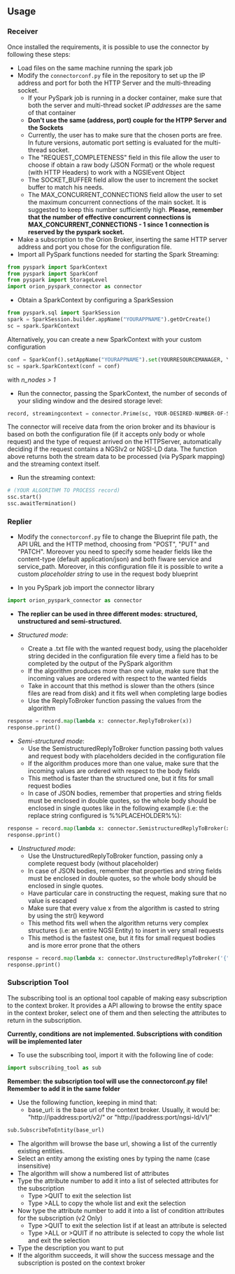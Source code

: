 ## Usage

### Receiver

Once installed the requirements, it is possible to use the connector by following these steps:
- Load files on the same machine running the spark job
- Modify the `connectorconf.py` file in the repository to set up the IP address and port for both the HTTP Server and the multi-threading socket. 
   - If your PySpark job is running in a docker container, make sure that both the server and multi-thread socket *IP addresses* are the same of that container
   - **Don't use the same (address, port) couple for the HTPP Server and the Sockets**
   -  Currently, the user has to make sure that the chosen ports are free. In future versions, automatic port setting is evaluated for the multi-thread socket.
   -  The "REQUEST_COMPLETENESS" field in this file allow the user to choose if obtain a raw body (JSON Format) or the whole request (with HTTP Headers) to work with a NGSIEvent Object
   -  The SOCKET_BUFFER field allow the user to increment the socket buffer to match his needs.
   -  The MAX_CONCURRENT_CONNECTIONS field allow the user to set the maximum concurrent connections of the main socket. It is suggested to keep this number sufficiently high. **Please, remember that the number of effective concurrent connections is MAX_CONCURRENT_CONNECTIONS - 1 since 1 connection is reserved by the pyspark socket.**
- Make a subscription to the Orion Broker, inserting the same HTTP server address and port you chose for the configuration file.
- Import all PySpark functions needed for starting the Spark Streaming:
```python
from pyspark import SparkContext
from pyspark import SparkConf
from pyspark import StorageLevel
import orion_pyspark_connector as connector
```
- Obtain a SparkContext by configuring a SparkSession
```python
from pyspark.sql import SparkSession
spark = SparkSession.builder.appName("YOURAPPNAME").getOrCreate()
sc = spark.SparkContext
```
Alternatively, you can create a new SparkContext with your custom configuration
```python
conf = SparkConf().setAppName("YOURAPPNAME").set(YOURRESOURCEMANAGER, YOURMASTERADDRESS[n_nodes])
sc = spark.SparkContext(conf = conf)
```
with *n_nodes > 1*
- Run the connector, passing the SparkContext, the number of seconds of your sliding window and the desired storage level:
```python
record, streamingcontext = connector.Prime(sc, YOUR-DESIRED-NUMBER-OF-SECONDS, StorageLevel.MEMORY_AND_DISK_2)
```
The connector will receive data from the orion broker and its bhaviour is based on both the configuration file (if it accepts only body or whole request) and the type of request arrived on the HTTPServer, automatically deciding if the request contains a NGSIv2 or NGSI-LD data. The function above returns both the stream data to be processed (via PySpark mapping) and the streaming context itself.
- Run the streaming context:
```python
# (YOUR ALGORITHM TO PROCESS record)
ssc.start()
ssc.awaitTermination()
```

### Replier


- Modify the `connectorconf.py` file to change the Blueprint file path, the API URL and the HTTP method, choosing from "POST", "PUT" and "PATCH". Moreover you need to specify some header fields like the content-type (default application/json) and both fiware service and service_path. Moreover, in this configuration file it is possible to write a custom *placeholder string* to use in the request body blueprint

- In you PySpark job import the connector library
```python
import orion_pyspark_connector as connector
```
- **The replier can be used in three different modes: structured, unstructured and semi-structured.**

- *Structured mode*:
   - Create a .txt file with the wanted request body, using the placeholder string decided in the configuration file every time a field has to be completed by the output of the PySpark algorithm
   - If the algorithm produces more than one value, make sure that the incoming values are ordered with respect to the wanted fields
   - Take in account that this method is slower than the others (since files are read from disk) and it fits well when completing large bodies
   - Use the ReplyToBroker function passing the values from the algorithm
```python
response = record.map(lambda x: connector.ReplyToBroker(x))
response.pprint()
```

- *Semi-structured mode*: 
   - Use the SemistructuredReplyToBroker function passing both values and request body with placeholders decided in the configuration file
   - If the algorithm produces more than one value, make sure that the incoming values are ordered with respect to the body fields
   - This method is faster than the structured one, but it fits for small request bodies
   - In case of JSON bodies, remember that properties and string fields must be enclosed in double quotes, so the whole body should be enclosed in single quotes like in the following example (i.e: the replace string configured is %%PLACEHOLDER%%):
```python
response = record.map(lambda x: connector.SemistructuredReplyToBroker(x, '{"example" : %%PLACEHOLDER%% }'))
response.pprint()
```


- *Unstructured mode*: 
   - Use the UnstructuredReplyToBroker function, passing only a complete request body (without placeholder)
   - In case of JSON bodies, remember that properties and string fields must be enclosed in double quotes, so the whole body should be enclosed in single quotes.
   - Have particular care in constructing the request, making sure that no value is escaped
   - Make sure that every value x from the algorithm is casted to string by using the str() keyword
   - This method fits well when the algorithm returns very complex structures (i.e: an entire NGSI Entity) to insert in very small requests
   - This method is the fastest one, but it fits for small request bodies and is more error prone that the others
```python
response = record.map(lambda x: connector.UnstructuredReplyToBroker('{"price" :' + str(x.attrs["price"].value) +' }'))
response.pprint()
```


### Subscription Tool

The subscribing tool is an optional tool capable of making easy subscription to the context broker. It provides a API allowing to browse the entity space in the context broker, select one of them and then selecting the attributes to return in the subscription.

**Currently, conditions are not implemented. Subscriptions with condition will be implemented later**

- To use the subscribing tool, import it with the following line of code:
```python
import subscribing_tool as sub
```
**Remember: the subscription tool will use the connectorconf.py file! Remember to add it in the same folder**
- Use the following function, keeping in mind that:
   - base_url: is the base url of the context broker. Usually, it would be: "http://ipaddress:port/v2/" or "http://ipaddress:port/ngsi-ld/v1/"
```python
sub.SubscribeToEntity(base_url)
```

- The algorithm will browse the base url, showing a list of the currently existing entities.
- Select an entity among the existing ones by typing the name (case insensitive)
- The algorithm will show a numbered list of attributes 
- Type the attribute number to add it into a list of selected attributes for the subscription
   - Type >QUIT to exit the selection list
   - Type >ALL to copy the whole list and exit the selection
- Now type the attribute number to add it into a list of condition attributes for the subscription (v2 Only)
   - Type >QUIT to exit the selection list if at least an attribute is selected
   - Type >ALL or >QUIT if no attribute is selected to copy the whole list and exit the selection
- Type the description you want to put
- If the algorithm succeeds, it will show the success message and the subscription is posted on the context broker
